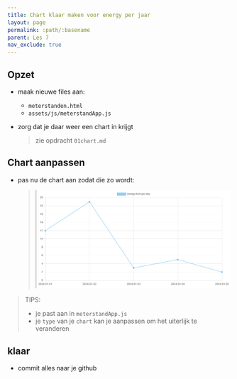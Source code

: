 ```yaml
---
title: Chart klaar maken voor energy per jaar
layout: page 
permalink: :path/:basename 
parent: Les 7
nav_exclude: true
---
```



## Opzet
- maak nieuwe files aan:
    - `meterstanden.html`
    - `assets/js/meterstandApp.js`

- zorg dat je daar weer een chart in krijgt
    > zie opdracht `01chart.md`


## Chart aanpassen

- pas nu de chart aan zodat die zo wordt:
    > ![](img/energyday.PNG)

> TIPS:
> - je past aan in `meterstandApp.js`
> - je `type` van je `chart` kan je aanpassen om het uiterlijk te veranderen

## klaar
- commit alles naar je github